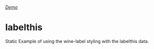 _[Demo](https://qjhart.github.io/labelthis/)_
# labelthis
Static Example of using the wine-label styling with the labelthis data.
